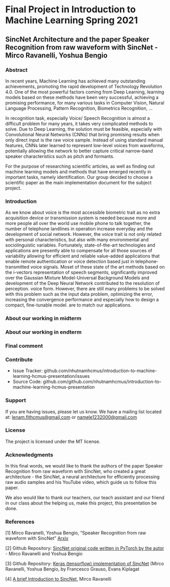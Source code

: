 # Final Project in Introduction to Machine Learning Spring 2021
## SincNet Architecture and the paper Speaker Recognition from raw waveform with SincNet - Mirco Ravanelli, Yoshua Bengio

### Abstract 

In recent years, Machine Learning has achieved many outstanding achievements, promoting the rapid development of Technology Revolution 4.0. One of the most powerful factors coming from Deep Learning, learning models based on these methods have been very successful, achieving a promising performance, for many various tasks in Computer Vision, Natural Language Processing, Pattern Recognition, Biometrics Recognition, ...

In recognition task, especially Voice/ Speech Recognition is almost a difficult problem for many years, it takes very complicated methods to solve. Due to Deep Learning, the solution must be feasible, especially with Convolutional Neural Networks (CNNs) that bring promising results when only direct input is the raw voice sample. Instead of using standard manual features, CNNs later learned to represent low-level voices from waveforms, potentially allowing the network to better capture critical narrow-band speaker characteristics such as pitch and formants.

For the purpose of researching scientific articles, as well as finding out machine learning models and methods that have emerged recently in important tasks, namely identification. Our group decided to choose a scientific paper as the main implementation document for the subject project.

### Introduction 

As we know about voice is the most accessible biometric trait as no extra acquisition device or transmission system is needed because more and more people all over the world use mobile phone to talk together, the number of telephone landlines in operation increase everyday and the development of social network. However, the voice trait is not only related with personal characteristics, but also with many environmental and sociolinguistic variables. Fortunately, state-of-the-art technologies and applications are presently able to compensate for all those sources of variability allowing for efficient and reliable value-added applications that enable remote authentication or voice detection based just in telephone-transmitted voice signals. Moset of these state of the art methods based on the i-vectors representation of speech segments, significantly improved over the Gaussian Mixture Model-Universal Background Models and development of the Deep Neural Network contributed to the resolution of perception. voice form. However, there are still many problems to be solved with this problem such as the input data problem, optimizing the error, increasing the convergence performance and especially how to design a compact, fine-tunable model. are to match our applications.


### About our working in midterm

### About our working in endterm

### Final comment

### Contribute

- Issue Tracker: github.com/nhutnamhcmus/introduction-to-machine-learning-hcmus-presentation/issues
- Source Code: github.com/github.com/nhutnamhcmus/introduction-to-machine-learning-hcmus-presentation

### Support

If you are having issues, please let us know. We have a mailing list located at: lenam.fithcmus@gmail.com or namele1232000@gmail.com

### License

The project is licensed under the MT license.

### Acknowledgments

In this final words, we would like to thank the authors of the paper Speaker Recognition from raw waveform with SincNet, who created a great architecture - the SincNet, a neural architecture for efficiently processing raw audio samples and his YouTube video, which guide us to follow this paper.

We also would like to thank our teachers, our teach assistant and our friend in our class about the helping us, make this project, this presentation be done.

### References

[1] Mirco Ravanelli, Yoshua Bengio, “Speaker Recognition from raw waveform with SincNet” [Arxiv](https://arxiv.org/abs/1808.00158)

[2] Github Repository: [SincNet original code written in PyTorch by the autor](https://github.com/mravanelli/SincNet) - Mirco Ravanelli and Yoshua Bengio

[3] Github Repository: [Keras (tensorflow) implementation of SincNet](https://github.com/grausof/keras-sincnet) (Mirco Ravanelli, Yoshua Bengio, by Francesco Grauso, Evans Kiplagat

[4] [A brief Introduction to SincNet](https://www.youtube.com/watch?v=mXQBObRGUgk), Mirco Ravanelli
